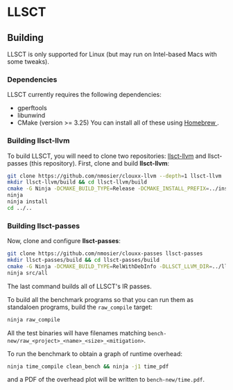 # LLSCT
## Building
LLSCT is only supported for Linux (but may run on Intel-based Macs with some tweaks).

### Dependencies
LLSCT currently requires the following dependencies:
- gperftools
- libunwind
- CMake (version >= 3.25)
You can install all of these using [Homebrew ](https://brew.sh).

### Building llsct-llvm
To build LLSCT, you will need to clone two repositories: [llsct-llvm](https://github.com/nmosier/clouxx-llvm) and llsct-passes (this repository).
First, clone and build __llsct-llvm__:
```sh
git clone https://github.com/nmosier/clouxx-llvm --depth=1 llsct-llvm
mkdir llsct-llvm/build && cd llsct-llvm/build
cmake -G Ninja -DCMAKE_BUILD_TYPE=Release -DCMAKE_INSTALL_PREFIX=../install -DLLVM_ENABLE_ASSERTIONS=On -DLLVM_ENABLE_PROJECTS='clang;lld' -DLLVM_TARGETS_TO_BUILD='X86' ../llvm
ninja
ninja install
cd ../..
```

### Building llsct-passes
Now, clone and configure __llsct-passes__:
```sh
git clone https://github.com/nmosier/clouxx-passes llsct-passes
mkdir llsct-passes/build && cd llsct-passes/build
cmake -G Ninja -DCMAKE_BUILD_TYPE=RelWithDebInfo -DLLSCT_LLVM_DIR=../llsct-llvm/install ..
ninja src/all
```
The last command builds all of LLSCT's IR passes.

To build all the benchmark programs so that you can run them as standaloen programs, build the `raw_compile` target:
```sh
ninja raw_compile
```
All the test binaries will have filenames matching `bench-new/raw_<project>_<name>_<size>_<mitigation>`.

To run the benchmark to obtain a graph of runtime overhead:
```sh
ninja time_compile clean_bench && ninja -j1 time_pdf
```
and a PDF of the overhead plot will be written to `bench-new/time.pdf`.
